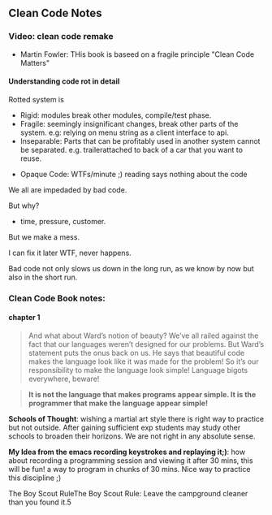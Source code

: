 ## Clean Code Notes

### Video: clean code remake

- Martin Fowler: THis book is baseed on a fragile principle "Clean Code Matters"

#### Understanding code rot in detail
Rotted system is
- Rigid: modules break other modules, compile/test phase.
- Fragile: seemingly insignificant changes, break other parts of the system. e.g: relying on menu string as a client interface to api.
- Inseparable: Parts that can be profitably used in another system cannot be separated. e.g. trailerattached to back of a car that you want to reuse.
* Opaque Code: WTFs/minute ;) reading says nothing about the code

We all are impedaded by bad code.

But why?
* time, pressure, customer.

But we make a mess.

I can fix it later
WTF, never happens.

Bad code not only slows us down in the long run, as we know by now but also in the short run.






### Clean Code Book notes:


#### chapter 1

> And what about Ward’s notion of beauty? We’ve all railed against the fact that our languages weren’t designed for our problems. But Ward’s statement puts the onus back on us. He says that beautiful code makes the language look like it was made for the problem! So it’s our responsibility to make the language look simple! Language bigots everywhere, beware! 

> **It is not the language that makes programs appear simple. It is the programmer that make the language appear simple!**


**Schools of Thought**: wishing a martial art style there is right way to practice but not outside. After gaining sufficient exp students may study other schools to broaden their horizons. We are not right in any absolute sense.

**My Idea from the emacs recording keystrokes and replaying it;)**: how about recording a programming session and viewing it after 30 mins, this will be fun! a way to program in chunks of 30 mins. Nice way to practice this discipline ;)

The Boy Scout RuleThe Boy Scout Rule: Leave the campground cleaner than you found it.5

